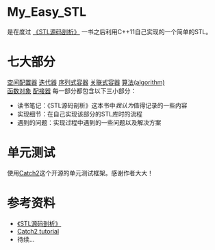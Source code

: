 # My_Easy_STL
是在度过 [《STL源码剖析》](https://book.douban.com/subject/1110934/) 一书之后利用C++11自己实现的一个简单的STL。
# 七大部分
[空间配置器](./allocator/README.md)
[迭代器](./iterators/README.md)
[序列式容器](./sequence_containers/README.md)
[关联式容器](./asso_containers/README.md)
[算法(algorithm)](./algorithm/README.md)  
[函数对象](./func_objects/README.md)
[配接器](./adapters/README.md)
每一部分都包含以下三小部分：
* 读书笔记：《STL源码剖析》这本书中*我认为*值得记录的一些内容
* 实现细节：在自己实现该部分的STL库时的流程
* 遇到的问题：实现过程中遇到的一些问题以及解决方案
# 单元测试
使用[Catch2](https://github.com/catchorg/Catch2)这个开源的单元测试框架。感谢作者大大！
# 参考资料
* [《STL源码剖析》](https://book.douban.com/subject/1110934/)
* [Catch2 tutorial](https://github.com/catchorg/Catch2/blob/master/docs/tutorial.md)
* 待续...
